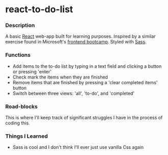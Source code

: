 # react-to-do-list

### Description

A basic [React](http://reactjs.org) web-app built for learning purposes. Inspired by a similar exercise found in Microsoft's [frontend bootcamp](https://github.com/microsoft/frontend-bootcamp). Styled with [Sass](https://sass-lang.com/).

### Functions

- Add items to the to-do list by typing in a text field and clicking a button or pressing 'enter'
- Check mark the items when they are finished
- Remove items that are finished by pressing a 'clear completed items' button
- Switch between three views: 'all', 'to-do', and 'completed'

### Road-blocks

This is where I'll keep track of significant struggles I have in the process of coding this.

### Things I Learned

- Sass is cool and I don't think I'll ever just use vanilla Css again
